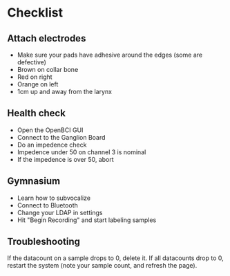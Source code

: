 # Checklist

## Attach electrodes

- Make sure your pads have adhesive around the edges (some are defective)
- Brown on collar bone
- Red on right
- Orange on left
- 1cm up and away from the larynx

## Health check

- Open the OpenBCI GUI
- Connect to the Ganglion Board
- Do an impedence check
- Impedence under 50 on channel 3 is nominal
- If the impedence is over 50, abort

## Gymnasium

- Learn how to subvocalize
- Connect to Bluetooth
- Change your LDAP in settings
- Hit "Begin Recording" and start labeling samples

## Troubleshooting

If the datacount on a sample drops to 0, delete it.
If all datacounts drop to 0, restart the system (note your sample count, and refresh the page).

